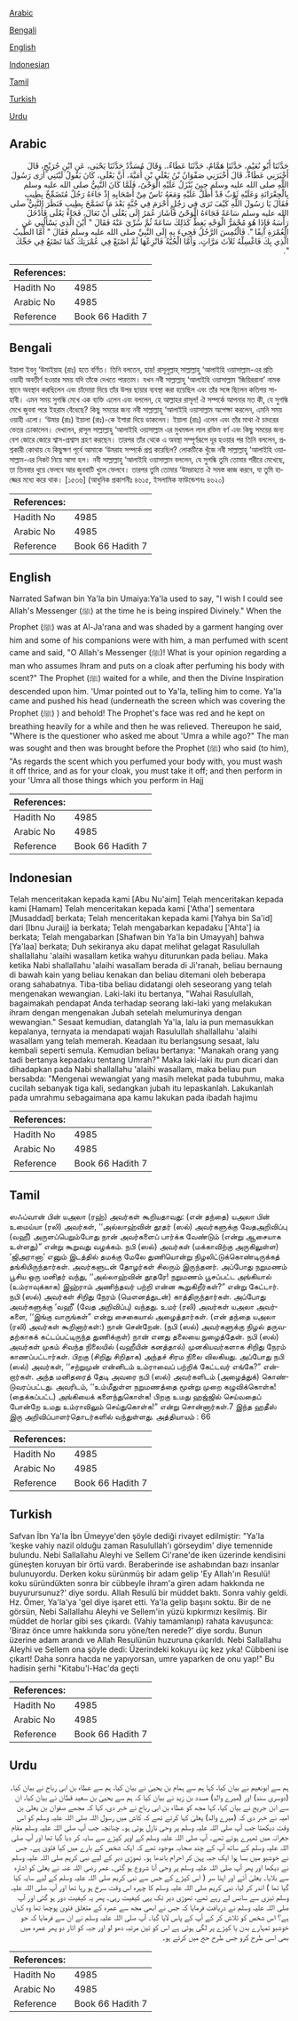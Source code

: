 [Arabic](#arabic)

[Bengali](#bengali)

[English](#english)

[Indonesian](#indonesian)

[Tamil](#tamil)

[Turkish](#turkish)

[Urdu](#urdu)

## Arabic


<div dir="rtl" lang="ar" style={{fontSize:'larger',backgroundColor:'#f8f9fa',padding:20}}>
حَدَّثَنَا أَبُو نُعَيْمٍ، حَدَّثَنَا هَمَّامٌ، حَدَّثَنَا عَطَاءٌ،‏.‏ وَقَالَ مُسَدَّدٌ حَدَّثَنَا يَحْيَى، عَنِ ابْنِ جُرَيْجٍ، قَالَ أَخْبَرَنِي عَطَاءٌ، قَالَ أَخْبَرَنِي صَفْوَانُ بْنُ يَعْلَى بْنِ أُمَيَّةَ، أَنَّ يَعْلَى، كَانَ يَقُولُ لَيْتَنِي أَرَى رَسُولَ اللَّهِ صلى الله عليه وسلم حِينَ يُنْزَلُ عَلَيْهِ الْوَحْىُ، فَلَمَّا كَانَ النَّبِيُّ صلى الله عليه وسلم بِالْجِعْرَانَةِ وَعَلَيْهِ ثَوْبٌ قَدْ أَظَلَّ عَلَيْهِ وَمَعَهُ نَاسٌ مِنْ أَصْحَابِهِ إِذْ جَاءَهُ رَجُلٌ مُتَضَمِّخٌ بِطِيبٍ فَقَالَ يَا رَسُولَ اللَّهِ كَيْفَ تَرَى فِي رَجُلٍ أَحْرَمَ فِي جُبَّةٍ بَعْدَ مَا تَضَمَّخَ بِطِيبٍ فَنَظَرَ النَّبِيُّ صلى الله عليه وسلم سَاعَةً فَجَاءَهُ الْوَحْىُ فَأَشَارَ عُمَرُ إِلَى يَعْلَى أَنْ تَعَالَ، فَجَاءَ يَعْلَى فَأَدْخَلَ رَأْسَهُ فَإِذَا هُوَ مُحْمَرُّ الْوَجْهِ يَغِطُّ كَذَلِكَ سَاعَةً ثُمَّ سُرِّيَ عَنْهُ فَقَالَ ‏"‏ أَيْنَ الَّذِي يَسْأَلُنِي عَنِ الْعُمْرَةِ آنِفًا ‏"‏‏.‏ فَالْتُمِسَ الرَّجُلُ فَجِيءَ بِهِ إِلَى النَّبِيِّ صلى الله عليه وسلم فَقَالَ ‏"‏ أَمَّا الطِّيبُ الَّذِي بِكَ فَاغْسِلْهُ ثَلاَثَ مَرَّاتٍ، وَأَمَّا الْجُبَّةُ فَانْزِعْهَا ثُمَّ اصْنَعْ فِي عُمْرَتِكَ كَمَا تَصْنَعُ فِي حَجِّكَ ‏"‏‏.‏
</div>
<div style={{backgroundColor:'#f8f9fa',padding:20, marginBottom: 10}}><table> <thead> <tr> <th>References:</th> <th></th> </tr> </thead> <tbody><tr><td>Hadith No</td><td>4985</td></tr><tr><td>Arabic No</td><td>4985</td></tr><tr><td>Reference</td><td>Book 66 Hadith 7</td></tr></tbody></table></div>

## Bengali


<div dir="ltr" lang="bn" style={{fontSize:'larger',backgroundColor:'#f8f9fa',padding:20}}>
ইয়ালা ইবনু ‘উমাইয়াহ (রাঃ) হতে বর্ণিত। তিনি বলতেন, হায়! রাসূলুল্লাহ্ সাল্লাল্লাহু ‘আলাইহি ওয়াসাল্লাম-এর প্রতি ওয়াহী অবতীর্ণ হওয়ার সময় যদি তাঁকে দেখতে পারতাম। যখন নবী সাল্লাল্লাহু ‘আলাইহি ওয়াসাল্লাম ‘জিয়িররানা’ নামক স্থানে অবস্থান করছিলেন এবং চাঁদোয়া দিয়ে তাঁর উপর ছায়ার ব্যবস্থা করা হয়েছিল এবং তাঁর সঙ্গে ছিলেন কতিপয় সাহাবী। এমন সময় সুগন্ধি মেখে এক ব্যক্তি এলেন এবং বললেন, হে আল্লাহর রাসূল! ঐ সম্পর্কে আপনার মত কী, যে সুগন্ধি মেখে জুববা পরে ইহরাম বেঁধেছে? কিছু সময়ের জন্য নবী সাল্লাল্লাহু ‘আলাইহি ওয়াসাল্লাম অপেক্ষা করলেন, এমনি সময় ওয়াহী এলো। ‘উমার (রাঃ) ইয়ালা (রাঃ)-কে ইশারা দিয়ে ডাকলেন। ইয়ালা (রাঃ) এলেন এবং তাঁর মাথা ঐ চাদরের ভেতর ঢোকালেন। দেখলেন, রাসূল সাল্লাল্লাহু ‘আলাইহি ওয়াসাল্লাম এর মুখমন্ডল লাল রক্তিম বর্ণ এবং কিছু সময়ের জন্য বেশ জোরে জোরে শ্বাস-প্রশ্বাস গ্রহণ করছেন। তারপর তাঁর থেকে এ অবস্থা সম্পূর্ণরূপে দূর হওয়ার পর তিনি বললেন, প্রশ্নকারী কোথায় যে কিছুক্ষণ পূর্বে আমাকে ‘উমরাহ সম্পর্কে প্রশ্ন করেছিল? লোকটিকে খুঁজে নবী সাল্লাল্লাহু ‘আলাইহি ওয়াসাল্লাম-এর নিকট নিয়ে আসা হল। নবী সাল্লাল্লাহু ‘আলাইহি ওয়াসাল্লাম বললেন, যে সুগন্ধি তুমি তোমার শরীরে মেখেছে, তা তিনবার ধুয়ে ফেলবে আর জুববাটি খুলে ফেলবে। তারপর তুমি তোমার ‘উমরাহতে ঐ সমস্ত কাজ করবে, যা তুমি হাজ্জের মধ্যে করে থাক। [১৫৩৬] (আধুনিক প্রকাশনীঃ ৪৬১৫, ইসলামিক ফাউন্ডেশনঃ ৪৬২০)
</div>
<div style={{backgroundColor:'#f8f9fa',padding:20, marginBottom: 10}}><table> <thead> <tr> <th>References:</th> <th></th> </tr> </thead> <tbody><tr><td>Hadith No</td><td>4985</td></tr><tr><td>Arabic No</td><td>4985</td></tr><tr><td>Reference</td><td>Book 66 Hadith 7</td></tr></tbody></table></div>

## English


<div dir="ltr" lang="en" style={{fontSize:'larger',backgroundColor:'#f8f9fa',padding:20}}>
Narrated Safwan bin Ya'la bin Umaiya:Ya'la used to say, "I wish I could see Allah's Messenger (ﷺ) at the time he is being inspired Divinely." When the Prophet (ﷺ) was at Al-Ja'rana and was shaded by a garment hanging over him and some of his companions were with him, a man perfumed with scent came and said, "O Allah's Messenger (ﷺ)! What is your opinion regarding a man who assumes Ihram and puts on a cloak after perfuming his body with scent?" The Prophet (ﷺ) waited for a while, and then the Divine Inspiration descended upon him. 'Umar pointed out to Ya'la, telling him to come. Ya'la came and pushed his head (underneath the screen which was covering the Prophet (ﷺ) ) and behold! The Prophet's face was red and he kept on breathing heavily for a while and then he was relieved. Thereupon he said, "Where is the questioner who asked me about 'Umra a while ago?" The man was sought and then was brought before the Prophet (ﷺ) who said (to him), "As regards the scent which you perfumed your body with, you must wash it off thrice, and as for your cloak, you must take it off; and then perform in your 'Umra all those things which you perform in Hajj
</div>
<div style={{backgroundColor:'#f8f9fa',padding:20, marginBottom: 10}}><table> <thead> <tr> <th>References:</th> <th></th> </tr> </thead> <tbody><tr><td>Hadith No</td><td>4985</td></tr><tr><td>Arabic No</td><td>4985</td></tr><tr><td>Reference</td><td>Book 66 Hadith 7</td></tr></tbody></table></div>

## Indonesian


<div dir="ltr" lang="id" style={{fontSize:'larger',backgroundColor:'#f8f9fa',padding:20}}>
Telah menceritakan kepada kami [Abu Nu'aim] Telah menceritakan kepada kami [Hamam] Telah menceritakan kepada kami ['Atha'] sementara [Musaddad] berkata; Telah menceritakan kepada kami [Yahya bin Sa'id] dari [Ibnu Juraij] ia berkata; Telah mengabarkan kepadaku ['Ahta'] ia berkata; Telah mengabarkan [Shafwan bin Ya'la bin Umayyah] bahwa [Ya'laa] berkata; Duh sekiranya aku dapat melihat gelagat Rasulullah shallallahu 'alaihi wasallam ketika wahyu diturunkan pada beliau. Maka ketika Nabi shallallahu 'alaihi wasallam berada di Ji'ranah, beliau bernaung di bawah kain yang beliau kenakan dan beliau ditemani oleh beberapa orang sahabatnya. Tiba-tiba beliau didatangi oleh seseorang yang telah mengenakan wewangian. Laki-laki itu bertanya, "Wahai Rasulullah, bagaimakah pendapat Anda terhadap seorang laki-laki yang melakukan ihram dengan mengenakan Jubah setelah melumurinya dengan wewangian." Sesaat kemudian, datanglah Ya'la, lalu ia pun memasukkan kepalanya, ternyata ia mendapati wajah Rasulullah shallallahu 'alaihi wasallam yang telah memerah. Keadaan itu berlangsung sesaat, lalu kembali seperti semula. Kemudian beliau bertanya: "Manakah orang yang tadi bertanya kepadaku tentang Umrah?" Maka laki-laki itu pun dicari dan dihadapkan pada Nabi shallallahu 'alaihi wasallam, maka beliau pun bersabda: "Mengenai wewangiat yang masih melekat pada tubuhmu, maka cucilah sebanyak tiga kali, sedangkan jubah itu lepaskanlah. Lakukanlah pada umrahmu sebagaimana apa kamu lakukan pada ibadah hajimu
</div>
<div style={{backgroundColor:'#f8f9fa',padding:20, marginBottom: 10}}><table> <thead> <tr> <th>References:</th> <th></th> </tr> </thead> <tbody><tr><td>Hadith No</td><td>4985</td></tr><tr><td>Arabic No</td><td>4985</td></tr><tr><td>Reference</td><td>Book 66 Hadith 7</td></tr></tbody></table></div>

## Tamil


<div dir="ltr" lang="ta" style={{fontSize:'larger',backgroundColor:'#f8f9fa',padding:20}}>
ஸஃப்வான் பின் யஅலா (ரஹ்) அவர்கள் கூறியதாவது: (என் தந்தை) யஅலா பின் உமைய்யா (ரலி) அவர்கள், ‘‘அல்லாஹ்வின் தூதர் (ஸல்) அவர்களுக்கு வேதஅறிவிப்பு (வஹீ) அருளப்பெறும்போது நான் அவர்களைப் பார்க்க வேண்டும் (என்று ஆசையாக உள்ளது)” என்று கூறுவது வழக்கம். நபி (ஸல்) அவர்கள் (மக்காவிற்கு அருகிலுள்ள) ‘ஜிஅரானா’ எனும் இடத்தில் தமக்கு மேலே துணியொன்று நிழலிட்டுக்கொண்டிருக்கத் தங்கியிருந்தார்கள். அவர்களுடன் தோழர்கள் சிலரும் இருந்தனர். அப்போது நறுமணம் பூசிய ஒரு மனிதர் வந்து, ‘‘அல்லாஹ்வின் தூதரே! நறுமணம் பூசப்பட்ட அங்கியால் (உம்ராவுக்காக) இஹ்ராம் அணிந்தவர் பற்றி என்ன கூறுகிறீர்கள்?” என்று கேட்டார். நபி (ஸல்) அவர்கள் சிறிது நேரம் (மௌனத்துடன்) காத்திருந்தார்கள். அப்போது அவர்களுக்கு ‘வஹீ’ (வேத அறிவிப்பு) வந்தது. உமர் (ரலி) அவர்கள் யஅலா அவர்களை, ‘‘இங்கு வாருங்கள்” என்று சைகையால் அழைத்தார்கள். (என் தந்தை யஅலா (ரலி) அவர்கள் கூறினார்கள்:) நான் சென்றேன். (நபி (ஸல்) அவர்களுக்கு நிழல் தருவதற்காகக் கட்டப்பட்டிருந்த துணிக்குள்) நான் எனது தலையை நுழைத்தேன். நபி (ஸல்) அவர்கள் முகம் சிவந்த நிலையில் (வஹீயின் கனத்தால்) முனகியவர்களாக சிறிது நேரம் காணப்பட்டார்கள். பிறகு (சிறிது சிறிதாக) அந்தச் சிரம நிலை விலகியது. அப்போது நபி (ஸல்) அவர்கள், ‘‘சற்றுமுன் என்னிடம் உம்ராவைப் பற்றிக் கேட்டவர் எங்கே?” என்றார்கள். அந்த மனிதரைத் தேடி அவரை நபி (ஸல்) அவர்களிடம் (அழைத்துக்) கொண்டுவரப்பட்டது. அவரிடம், ‘‘உம்மீதுள்ள நறுமணத்தை மூன்று முறை கழுவிக்கொள்க! (தைக்கப்பட்ட) அங்கியைக் களைந்துகொள்க! பிறகு உமது ஹஜ்ஜில் செய்வதைப் போன்றே உமது உம்ராவிலும் செய்துகொள்க!” என்று சொன்னார்கள்.7 இந்த ஹதீஸ் இரு அறிவிப்பாளர்தொடர்களில் வந்துள்ளது. அத்தியாயம் : 66
</div>
<div style={{backgroundColor:'#f8f9fa',padding:20, marginBottom: 10}}><table> <thead> <tr> <th>References:</th> <th></th> </tr> </thead> <tbody><tr><td>Hadith No</td><td>4985</td></tr><tr><td>Arabic No</td><td>4985</td></tr><tr><td>Reference</td><td>Book 66 Hadith 7</td></tr></tbody></table></div>

## Turkish


<div dir="ltr" lang="tr" style={{fontSize:'larger',backgroundColor:'#f8f9fa',padding:20}}>
Safvan İbn Ya'la İbn Ümeyye'den şöyle dediği rivayet edilmiştir: "Ya'la 'keşke vahiy nazil olduğu zaman Rasulullah'ı görseydim' diye temennide bulundu. Nebi Sallallahu Aleyhi ve Sellem Ci'rane'de iken üzerinde kendisini güneşten koruyan bir örtü vardı. Beraberinde ise ashabından bazı insanlar bulunuyordu. Derken koku sürünmüş bir adam gelip 'Ey Allah'ın Resulü! koku süründükten sonra bir cübbeyle ihram'a giren adam hakkında ne buyurursunuz?' diye sordu. Allah Resulü bir müddet baktı. Sonra vahiy geldi. Hz. Ömer, Ya'la'ya 'gel diye işaret etti. Ya'la gelip başını soktu. Bir de ne görsün, Nebi Sallallahu Aleyhi ve Sellem'in yüzü kıpkırmızı kesilmiş. Bir müddet de horlar gibi ses çıkardı. (Vahiy tamamlanıp) rahata kavuşunca: 'Biraz önce umre hakkında soru yöne/ten nerede?' diye sordu. Bunun üzerine adam arandı ve Allah Resulünün huzuruna çıkarıldı. Nebi Sallallahu Aleyhi ve Sellem ona şöyle dedi: Üzerindeki kokuyu üç kez yıka! Cübbeni ise çıkart! Daha sonra hacda ne yapıyorsan, umre yaparken de onu yap!" Bu hadisin şerhi "Kitabu'l-Hac'da geçti
</div>
<div style={{backgroundColor:'#f8f9fa',padding:20, marginBottom: 10}}><table> <thead> <tr> <th>References:</th> <th></th> </tr> </thead> <tbody><tr><td>Hadith No</td><td>4985</td></tr><tr><td>Arabic No</td><td>4985</td></tr><tr><td>Reference</td><td>Book 66 Hadith 7</td></tr></tbody></table></div>

## Urdu


<div dir="rtl" lang="ur" style={{fontSize:'larger',backgroundColor:'#f8f9fa',padding:20}}>
ہم سے ابونعیم نے بیان کیا، کہا ہم سے ہمام بن یحییٰ نے بیان کیا، ہم سے عطاء بن ابی رباح نے بیان کیا۔ (دوسری سند) اور (میرے والد) مسدد بن زید نے بیان کیا کہ ہم سے یحییٰ بن سعید قطان نے بیان کیا، ان سے ابن جریج نے بیان کیا، کہا مجھ کو عطاء بن ابی رباح نے خبر دی، کہا کہ مجھے صفوان بن یعلیٰ بن امیہ نے خبر دی کہ (میرے والد) یعلیٰ کہا کرتے تھے کہ کاش میں رسول اللہ صلی اللہ علیہ وسلم کو اس وقت دیکھتا جب آپ صلی اللہ علیہ وسلم پر وحی نازل ہوتی ہو۔ چنانچہ جب آپ صلی اللہ علیہ وسلم مقام جعرانہ میں ٹھہرے ہوئے تھے۔ آپ صلی اللہ علیہ وسلم کے اوپر کپڑے سے سایہ کر دیا گیا تھا اور آپ صلی اللہ علیہ وسلم کے ساتھ آپ کے چند صحابہ موجود تھے کہ ایک شخص کے بارے میں کیا فتویٰ ہے۔ جس نے خوشبو میں بسا ہوا ایک جبہ پہن کر احرام باندھا ہو۔ تھوڑی دیر کے لیے نبی کریم صلی اللہ علیہ وسلم نے دیکھا اور پھر آپ صلی اللہ علیہ وسلم پر وحی آنا شروع ہو گئی۔ عمر رضی اللہ عنہ نے یعلیٰ کو اشارہ سے بلایا۔ یعلیٰ آئے اور اپنا سر ( اس کپڑے کے جس سے نبی کریم صلی اللہ علیہ وسلم کے لیے سایہ کیا گیا تھا ) اندر کر لیا، نبی کریم صلی اللہ علیہ وسلم کا چہرہ اس وقت سرخ ہو رہا تھا اور آپ صلی اللہ علیہ وسلم تیزی سے سانس لے رہے تھے، تھوڑی دیر تک یہی کیفیت رہی۔ پھر یہ کیفیت دور ہو گئی اور آپ صلی اللہ علیہ وسلم نے دریافت فرمایا کہ جس نے ابھی مجھ سے عمرہ کے متعلق فتویٰ پوچھا تھا وہ کہاں ہے؟ اس شخص کو تلاش کر کے آپ کے پاس لایا گیا۔ آپ صلی اللہ علیہ وسلم نے ان سے فرمایا کہ جو خوشبو تمہارے بدن یا کپڑے پر لگی ہوئی ہے اس کو تین مرتبہ دھو لو اور جبہ کو اتار دو پھر عمرہ میں بھی اسی طرح کرو جس طرح حج میں کرتے ہو۔
</div>
<div style={{backgroundColor:'#f8f9fa',padding:20, marginBottom: 10}}><table> <thead> <tr> <th>References:</th> <th></th> </tr> </thead> <tbody><tr><td>Hadith No</td><td>4985</td></tr><tr><td>Arabic No</td><td>4985</td></tr><tr><td>Reference</td><td>Book 66 Hadith 7</td></tr></tbody></table></div>